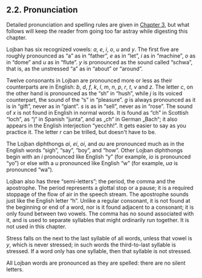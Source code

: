 <a id="section-pronunciation"></a>2.2. <a id="c2s2"></a>Pronunciation
---------------------------------------------------------------------

<a id="id-1.3.4.2.1" class="indexterm"></a>Detailed pronunciation and spelling rules are given in [Chapter 3](../chapter-phonology), but what follows will keep the reader from going too far astray while digesting this chapter.

<a id="id-1.3.4.3.1" class="indexterm"></a>Lojban has six recognized vowels: _a_, _e_, _i_, _o_, _u_ and _y_. The first five are roughly pronounced as “a” as in “father”, _e_ as in “let”, _i_ as in “machine”, _o_ as in “dome” and _u_ as in “flute”. _y_ is pronounced as the sound called “schwa”, that is, as the unstressed “a” as in “about” or “around”.

<a id="id-1.3.4.4.1" class="indexterm"></a>Twelve consonants in Lojban are pronounced more or less as their counterparts are in English: _b_, _d_, _f_, _k_, _l_, _m_, _n_, _p_, _r_, _t_, _v_ and _z_. The letter _c_, on the other hand is pronounced as the “sh” in “hush”, while _j_ is its voiced counterpart, the sound of the “s” in “pleasure”. _g_ is always pronounced as it is in “gift”, never as in “giant”. _s_ is as in “sell”, never as in “rose”. The sound of _x_ is not found in English in normal words. It is found as “ch” in Scottish “loch”, as “j” in Spanish “junta”, and as „ch“ in German „Bach“; it also appears in the English interjection “yecchh!”. It gets easier to say as you practice it. The letter _r_ can be trilled, but doesn't have to be.

<a id="id-1.3.4.5.1" class="indexterm"></a>The Lojban diphthongs _ai_, _ei_, _oi_, and _au_ are pronounced much as in the English words “sigh”, “say”, “boy”, and “how”. Other Lojban diphthongs begin with an _i_ pronounced like English “y” (for example, _io_ is pronounced “yo”) or else with a _u_ pronounced like English “w” (for example, _ua_ is pronounced “wa”).

<a id="id-1.3.4.6.1" class="indexterm"></a><a id="id-1.3.4.6.2" class="indexterm"></a><a id="id-1.3.4.6.3" class="indexterm"></a>Lojban also has three “semi-letters”; the period, the comma and the apostrophe. The period represents a glottal stop or a pause; it is a required stoppage of the flow of air in the speech stream. The apostrophe sounds just like the English letter “h”. Unlike a regular consonant, it is not found at the beginning or end of a word, nor is it found adjacent to a consonant; it is only found between two vowels. The comma has no sound associated with it, and is used to separate syllables that might ordinarily run together. It is not used in this chapter.

<a id="id-1.3.4.7.1" class="indexterm"></a>Stress falls on the next to the last syllable of all words, unless that vowel is _y_, which is never stressed; in such words the third-to-last syllable is stressed. If a word only has one syllable, then that syllable is not stressed.

All Lojban words are pronounced as they are spelled: there are no silent letters.